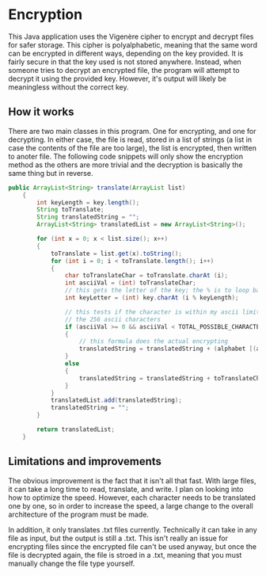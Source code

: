 # Encryption
This Java application uses the Vigenère cipher to encrypt and decrypt files for safer storage. This cipher is polyalphabetic, meaning that the same word can be encrypted in different ways, depending on the key provided. It is fairly secure in that the key used is not stored anywhere. Instead, when someone tries to decrypt an encrypted file, the program will attempt to decrypt it using the provided key. However, it's output will likely be meaningless without the correct key.

## How it works
There are two main classes in this program. One for encrypting, and one for decrypting. In either case, the file is read, stored in a list of strings (a list in case the contents of the file are too large), the list is encrypted, then written to anoter file. The following code snippets will only show the encryption method as the others are more trivial and the decryption is basically the same thing but in reverse.

```Java
public ArrayList<String> translate(ArrayList list)
    {
        int keyLength = key.length();
        String toTranslate;
        String translatedString = "";
        ArrayList<String> translatedList = new ArrayList<String>();

        for (int x = 0; x < list.size(); x++)
        {
            toTranslate = list.get(x).toString();
            for (int i = 0; i < toTranslate.length(); i++)
            {
                char toTranslateChar = toTranslate.charAt (i);
                int asciiVal = (int) toTranslateChar;
                // this gets the letter of the key; the % is to loop back around if i > length of key - 1
                int keyLetter = (int) key.charAt (i % keyLength);

                // this tests if the character is within my ascii limit, I am not currently supporting more characters
                // the 256 ascii characters
                if (asciiVal >= 0 && asciiVal < TOTAL_POSSIBLE_CHARACTERS)
                {
                    // this formula does the actual encrypting
                    translatedString = translatedString + (alphabet [(asciiVal + keyLetter + TOTAL_POSSIBLE_CHARACTERS) % (TOTAL_POSSIBLE_CHARACTERS)]);
                }
                else
                {
                    translatedString = translatedString + toTranslateChar;
                }
            }
            translatedList.add(translatedString);
            translatedString = "";
        }

        return translatedList;
    }
```

## Limitations and improvements
The obvious improvement is the fact that it isn't all that fast. With large files, it can take a long time to read, translate, and write. I plan on looking into how to optimize the speed. However, each character needs to be translated one by one, so in order to increase the speed, a large change to the overall architecture of the program must be made.

In addition, it only translates .txt files currently. Technically it can take in any file as input, but the output is still a .txt. This isn't really an issue for encrypting files since the encrypted file can't be used anyway, but once the file is decrypted again, the file is stroed in a .txt, meaning that you must manually change the file type yourself.
